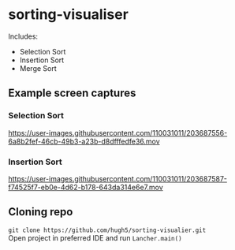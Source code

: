 # sorting-visualiser
Includes:
- Selection Sort
- Insertion Sort
- Merge Sort

## Example screen captures
### Selection Sort
https://user-images.githubusercontent.com/110031011/203687556-6a8b2fef-46cb-49b3-a23b-d8dfffedfe36.mov

### Insertion Sort
https://user-images.githubusercontent.com/110031011/203687587-f74525f7-eb0e-4d62-b178-643da314e6e7.mov

## Cloning repo
`git clone https://github.com/hugh5/sorting-visualier.git` <br>
Open project in preferred IDE and run `Lancher.main()`
